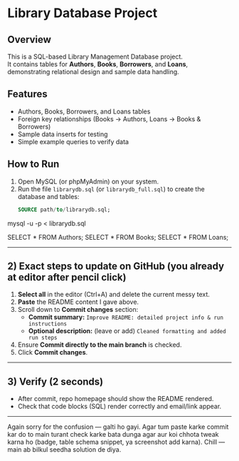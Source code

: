 # Library Database Project

## Overview
This is a SQL-based Library Management Database project.  
It contains tables for **Authors**, **Books**, **Borrowers**, and **Loans**, demonstrating relational design and sample data handling.

## Features
- Authors, Books, Borrowers, and Loans tables
- Foreign key relationships (Books → Authors, Loans → Books & Borrowers)
- Sample data inserts for testing
- Simple example queries to verify data

## How to Run
1. Open MySQL (or phpMyAdmin) on your system.
2. Run the file `librarydb.sql` (or `librarydb_full.sql`) to create the database and tables:
   ```sql
   SOURCE path/to/librarydb.sql;

mysql -u <username> -p < librarydb.sql

SELECT * FROM Authors;
SELECT * FROM Books;
SELECT * FROM Loans;


---

## 2) Exact steps to update on GitHub (you already at editor after pencil click)

1. **Select all** in the editor (Ctrl+A) and delete the current messy text.  
2. **Paste** the README content I gave above.  
3. Scroll down to **Commit changes** section:
   - **Commit summary:** `Improve README: detailed project info & run instructions`
   - **Optional description:** (leave or add) `Cleaned formatting and added run steps`
4. Ensure **Commit directly to the main branch** is checked.  
5. Click **Commit changes**.

---

## 3) Verify (2 seconds)
- After commit, repo homepage should show the README rendered.  
- Check that code blocks (SQL) render correctly and email/link appear.

---

Again sorry for the confusion — galti ho gayi. Agar tum paste karke commit kar do to main turant check karke bata dunga agar aur koi chhota tweak karna ho (badge, table schema snippet, ya screenshot add karna). Chill — main ab bilkul seedha solution de diya.
